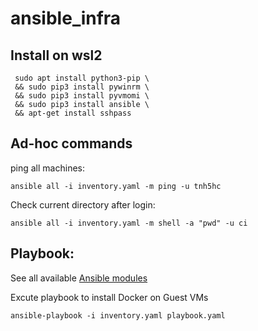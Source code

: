 # ansible_infra
## Install on wsl2
```
 sudo apt install python3-pip \
 && sudo pip3 install pywinrm \
 && sudo pip3 install pyvmomi \
 && sudo pip3 install ansible \
 && apt-get install sshpass
```
## Ad-hoc commands

ping all machines:
```
ansible all -i inventory.yaml -m ping -u tnh5hc
```
Check current directory after login:
```
ansible all -i inventory.yaml -m shell -a "pwd" -u ci
```


## Playbook:
See all available  [Ansible modules](https://docs.ansible.com/ansible/2.9/modules/list_of_all_modules.html)



Excute playbook to install Docker on Guest VMs
```
ansible-playbook -i inventory.yaml playbook.yaml
```

